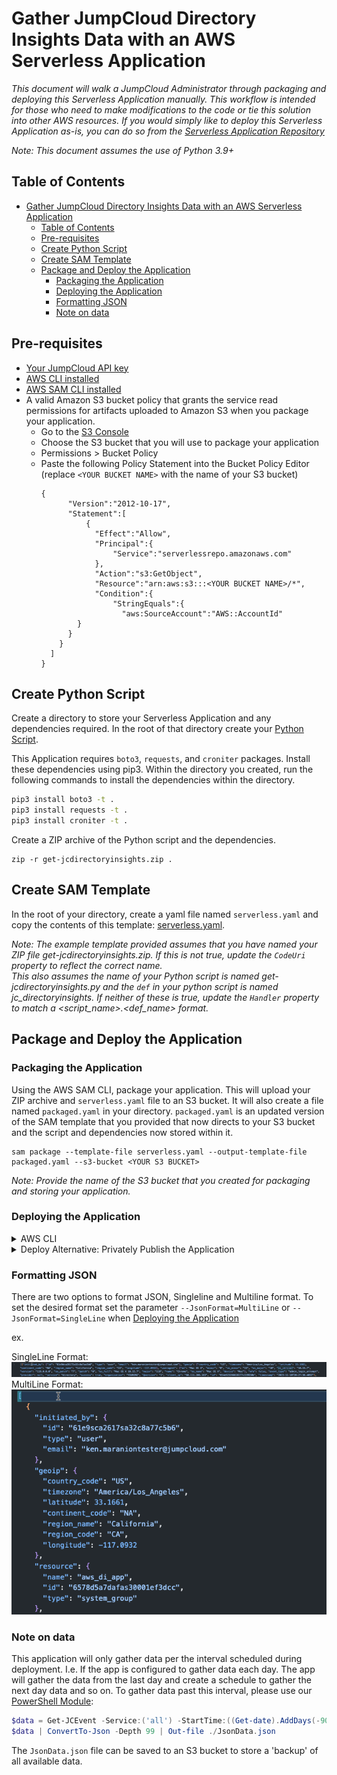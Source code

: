 # Gather JumpCloud Directory Insights Data with an AWS Serverless Application

_This document will walk a JumpCloud Administrator through packaging and deploying this Serverless Application manually. This workflow is intended for those who need to make modifications to the code or tie this solution into other AWS resources. If you would simply like to deploy this Serverless Application as-is, you can do so from the [Serverless Application Repository](https://serverlessrepo.aws.amazon.com/applications/us-east-2/339347137473/JumpCloud-DirectoryInsights)_

_Note: This document assumes the use of Python 3.9+_

## Table of Contents

- [Gather JumpCloud Directory Insights Data with an AWS Serverless Application](#gather-jumpcloud-directory-insights-data-with-an-aws-serverless-application)
  - [Table of Contents](#table-of-contents)
  - [Pre-requisites](#pre-requisites)
  - [Create Python Script](#create-python-script)
  - [Create SAM Template](#create-sam-template)
  - [Package and Deploy the Application](#package-and-deploy-the-application)
    - [Packaging the Application](#packaging-the-application)
    - [Deploying the Application](#deploying-the-application)
    - [Formatting JSON](#formatting-json)
    - [Note on data](#note-on-data)

## Pre-requisites

- [Your JumpCloud API key](https://docs.jumpcloud.com/2.0/authentication-and-authorization/authentication-and-authorization-overview)
- [AWS CLI installed](https://docs.aws.amazon.com/cli/latest/userguide/cli-chap-install.html)
- [AWS SAM CLI installed](https://docs.aws.amazon.com/serverless-application-model/latest/developerguide/serverless-sam-cli-install.html)
- A valid Amazon S3 bucket policy that grants the service read permissions for artifacts uploaded to Amazon S3 when you package your application.
  - Go to the [S3 Console](https://s3.console.aws.amazon.com/s3/)
  - Choose the S3 bucket that you will use to package your application
  - Permissions > Bucket Policy
  - Paste the following Policy Statement into the Bucket Policy Editor (replace `<YOUR BUCKET NAME>` with the name of your S3 bucket)
    ```
    {
          "Version":"2012-10-17",
          "Statement":[
              {
                "Effect":"Allow",
                "Principal":{
                    "Service":"serverlessrepo.amazonaws.com"
                },
                "Action":"s3:GetObject",
                "Resource":"arn:aws:s3:::<YOUR BUCKET NAME>/*",
                "Condition":{
                    "StringEquals":{
                      "aws:SourceAccount":"AWS::AccountId"
            }
          }
        }
      ]
    }
    ```

## Create Python Script

Create a directory to store your Serverless Application and any dependencies required. In the root of that directory create your [Python Script](https://github.com/TheJumpCloud/JumpCloud-Serverless/blob/master/AWS/DirectoryInsights/get-jcdirectoryinsights.py).

This Application requires `boto3`, `requests`, and `croniter` packages. Install these dependencies using pip3. Within the directory you created, run the following commands to install the dependencies within the directory.

```bash
pip3 install boto3 -t .
pip3 install requests -t .
pip3 install croniter -t .
```

Create a ZIP archive of the Python script and the dependencies.

```
zip -r get-jcdirectoryinsights.zip .
```

## Create SAM Template

In the root of your directory, create a yaml file named `serverless.yaml` and copy the contents of this template: [serverless.yaml](https://github.com/TheJumpCloud/JumpCloud-Serverless/blob/master/AWS/DirectoryInsights/serverless.yaml).

_Note: The example template provided assumes that you have named your ZIP file get-jcdirectoryinsights.zip. If this is not true, update the `CodeUri` property to reflect the correct name._ \
_This also assumes the name of your Python script is named get-jcdirectoryinsights.py and the `def` in your python script is named jc_directoryinsights. If neither of these is true, update the `Handler` property to match a <script_name>.<def_name> format._

## Package and Deploy the Application

### Packaging the Application

Using the AWS SAM CLI, package your application. This will upload your ZIP archive and `serverless.yaml` file to an S3 bucket. It will also create a file named `packaged.yaml` in your directory. `packaged.yaml` is an updated version of the SAM template that you provided that now directs to your S3 bucket and the script and dependencies now stored within it.

```
sam package --template-file serverless.yaml --output-template-file packaged.yaml --s3-bucket <YOUR S3 BUCKET>
```

_Note: Provide the name of the S3 bucket that you created for packaging and storing your application._

### Deploying the Application

<details>
<summary>AWS CLI</summary>

Using the AWS CLI, you can [deploy](https://docs.aws.amazon.com/cli/latest/reference/cloudformation/deploy/index.html) your template directly from your terminal.

```
aws cloudformation deploy --template-file ./packaged.yaml --stack-name <YOUR STACK NAME> --parameter-overrides JumpCloudApiKey=<API KEY> CronExpression="<CRON EXPRESSION>" Service=<SERVICES> --JsonFormat=<JSON FORMAT> --capabilities CAPABILITY_IAM
```
Example:
```
aws cloudformation deploy --template-file ./packaged.yaml --stack-name JCExampleDIStack --parameter-overrides JumpCloudApiKey=YOURJCAPIKEY CronExpression="0/30 * * * ? *" Service=all JsonFormat=MultiLine --capabilities CAPABILITY_IAM
```

_Note: Verify that the CronExpression conforms to the specified EventBridge cron syntax, as detailed in [EventBridge Cron Formatting](https://docs.aws.amazon.com/eventbridge/latest/userguide/eb-scheduled-rule-pattern.html). For example: `0/30 * * * ? *` = Every 30 minutes. <br>
Service accepts a comma-delimited list of services to log. To select all services, set the Service parameter to "all". To limit data to a specific service set the Service parameter to any of the following: directory,radius,sso,systems,ldap,mdm._

</details>

<details>
<summary>Deploy Alternative: Privately Publish the Application</summary>
Rather than deploying your Application from the CLI, you can also publish your application so that it is viewable via the [Severless Application Repository](https://console.aws.amazon.com/serverlessrepo/) . By default, published applications are "Private" so they will not be publicly available until set otherwise.

Using the AWS SAM CLI, publish your application to the Serverless Applications Repository.

```
sam publish --template packaged.yaml --region <REGION>
```

Once you have published your Application to the [Severless Application Repository](https://console.aws.amazon.com/serverlessrepo/), you can find and deploy your application from the Private Applications tab.

_Note: Verify that the CronExpression conforms to the specified EventBridge cron syntax, as detailed in [EventBridge Cron Formatting](https://docs.aws.amazon.com/eventbridge/latest/userguide/eb-scheduled-rule-pattern.html). For example: `0/30 * * * ? *` = Every 30 minutes. <br>
Service accepts a comma-delimited list of services to log. To select all services, set the Service parameter to "all". To limit data to a specific service set the Service parameter to any of the following: directory,radius,sso,systems,ldap,mdm._

</details>

### Formatting JSON
There are two options to format JSON, Singleline and Multiline format. To set the desired format set the parameter ```--JsonFormat=MultiLine``` or ```--JsonFormat=SingleLine``` when [Deploying the Application](#deploying-the-application)

ex.

SingleLine Format:
![Alt text](image-2.png)
MultiLine Format:
![Alt text](image-1.png)

### Note on data

This application will only gather data per the interval scheduled during deployment. I.e. If the app is configured to gather data each day. The app will gather the data from the last day and create a schedule to gather the next day data and so on. To gather data past this interval, please use our [PowerShell Module](https://github.com/TheJumpCloud/support/wiki/Using-the-JumpCloud-PowerShell-Module):

```powershell
$data = Get-JCEvent -Service:('all') -StartTime:((Get-date).AddDays(-90))
$data | ConvertTo-Json -Depth 99 | Out-file ./JsonData.json
```

The `JsonData.json` file can be saved to an S3 bucket to store a 'backup' of all available data.
